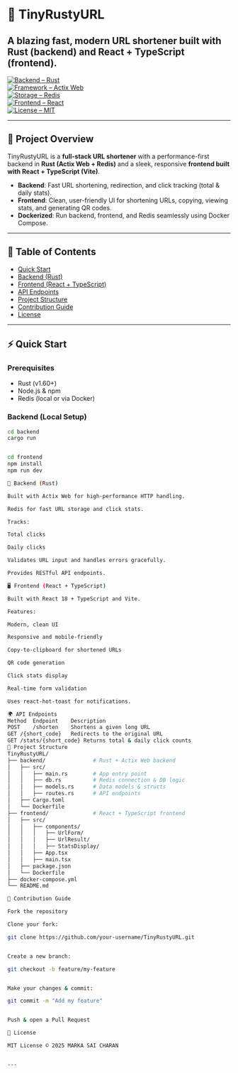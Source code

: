 # 🚀 TinyRustyURL
## A blazing fast, modern URL shortener built with **Rust** (backend) and **React + TypeScript** (frontend).

[![Backend – Rust](https://img.shields.io/badge/Backend-Rust-orange?logo=rust)](https://www.rust-lang.org/)  
[![Framework – Actix Web](https://img.shields.io/badge/Framework-Actix%20Web-blue?logo=actix)](https://actix.rs/)  
[![Storage – Redis](https://img.shields.io/badge/Storage-Redis-red?logo=redis)](https://redis.io/)  
[![Frontend – React](https://img.shields.io/badge/Frontend-React-blue?logo=react)](https://react.dev/)  
[![License – MIT](https://img.shields.io/badge/License-MIT-lightgrey)](LICENSE)

---

## 📖 Project Overview

TinyRustyURL is a **full-stack URL shortener** with a performance-first backend in **Rust (Actix Web + Redis)** and a sleek, responsive **frontend built with React + TypeScript (Vite)**.

- **Backend**: Fast URL shortening, redirection, and click tracking (total & daily stats).  
- **Frontend**: Clean, user-friendly UI for shortening URLs, copying, viewing stats, and generating QR codes.  
- **Dockerized**: Run backend, frontend, and Redis seamlessly using Docker Compose.

---

## 📌 Table of Contents
- [Quick Start](#-quick-start)
- [Backend (Rust)](#-backend-rust)
- [Frontend (React + TypeScript)](#-frontend-react--typescript)
- [API Endpoints](#-api-endpoints)
- [Project Structure](#-project-structure)
- [Contribution Guide](#-contribution-guide)
- [License](#-license)

---

## ⚡ Quick Start

### Prerequisites
- Rust (v1.60+)  
- Node.js & npm  
- Redis (local or via Docker)  

### Backend (Local Setup)
```bash
cd backend
cargo run


cd frontend
npm install
npm run dev

🧰 Backend (Rust)

Built with Actix Web for high-performance HTTP handling.

Redis for fast URL storage and click stats.

Tracks:

Total clicks

Daily clicks

Validates URL input and handles errors gracefully.

Provides RESTful API endpoints.

🖥️ Frontend (React + TypeScript)

Built with React 18 + TypeScript and Vite.

Features:

Modern, clean UI

Responsive and mobile-friendly

Copy-to-clipboard for shortened URLs

QR code generation

Click stats display

Real-time form validation

Uses react-hot-toast for notifications.

🌍 API Endpoints
Method	Endpoint	Description
POST	/shorten	Shortens a given long URL
GET	/{short_code}	Redirects to the original URL
GET	/stats/{short_code}	Returns total & daily click counts
📂 Project Structure
TinyRustyURL/
├── backend/               # Rust + Actix Web backend
│   ├── src/
│   │   ├── main.rs        # App entry point
│   │   ├── db.rs          # Redis connection & DB logic
│   │   ├── models.rs      # Data models & structs
│   │   ├── routes.rs      # API endpoints
│   ├── Cargo.toml
│   └── Dockerfile
├── frontend/              # React + TypeScript frontend
│   ├── src/
│   │   ├── components/
│   │   │   ├── UrlForm/
│   │   │   ├── UrlResult/
│   │   │   ├── StatsDisplay/
│   │   ├── App.tsx
│   │   ├── main.tsx
│   ├── package.json
│   └── Dockerfile
├── docker-compose.yml
└── README.md

🤝 Contribution Guide

Fork the repository

Clone your fork:

git clone https://github.com/your-username/TinyRustyURL.git


Create a new branch:

git checkout -b feature/my-feature


Make your changes & commit:

git commit -m "Add my feature"


Push & open a Pull Request

📜 License

MIT License © 2025 MARKA SAI CHARAN


---

